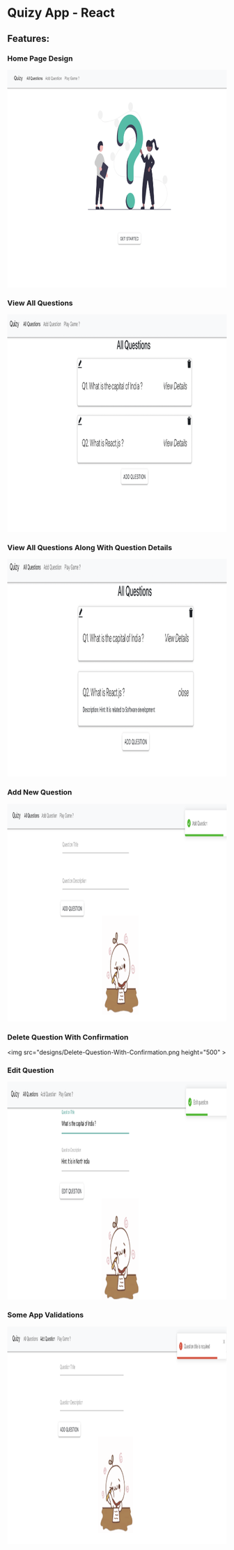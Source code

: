 # Quizy App - React

## Features:

### Home Page Design 
<img src="designs/Home-Page.png" height="500" >

### View All Questions
<img src="designs/View-All-Questions.png" height="500" >

### View All Questions Along With Question Details
<img src="designs/View-All-Questions_With-Details-Toggled.png" height="500" >

### Add New Question
<img src="designs/Add-New-Question.png" height="500" >

### Delete Question With Confirmation
<img src="designs/Delete-Question-With-Confirmation.png height="500" >

### Edit Question
<img src="designs/Edit-Question.png" height="500" >

### Some App Validations
<img src="designs/Some-App-Validations.png" height="500" >
